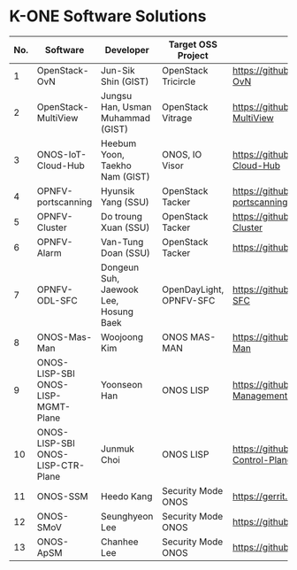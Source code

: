 # K-ONE Software Solutions

No. | Software | Developer | Target OSS Project | Github Repository | 
----|----------|-----------|--------------------|-------------------|
1| OpenStack-OvN | Jun-Sik Shin (GIST) | OpenStack Tricircle | https://github.com/K-OpenNet/OpenStack-OvN |
2| OpenStack-MultiView | Jungsu Han, Usman Muhammad (GIST) | OpenStack Vitrage | https://github.com/K-OpenNet/OpenStack-MultiView |
3| ONOS-IoT-Cloud-Hub | Heebum Yoon, Taekho Nam (GIST) | ONOS, IO Visor | https://github.com/K-OpenNet/ONOS-IoT-Cloud-Hub |
4| OPNFV-portscanning | Hyunsik Yang (SSU) | OpenStack Tacker | https://github.com/K-OpenNet/OPNFV-portscanning |
5| OPNFV-Cluster | Do troung Xuan (SSU) | OpenStack Tacker | https://github.com/K-OpenNet/OPNFV-Cluster |
6| OPNFV-Alarm | Van-Tung Doan (SSU) | OpenStack Tacker | https://github.com/K-OpenNet/OPNFV-Alarm |
7| OPNFV-ODL-SFC | Dongeun Suh, Jaewook Lee, Hosung Baek | OpenDayLight, OPNFV-SFC | https://github.com/K-OpenNet/OPNFV-ODL-SFC |
8| ONOS-Mas-Man | Woojoong Kim | ONOS MAS-MAN | https://github.com/K-OpenNet/ONOS-MAS-Man |
9| ONOS-LISP-SBI ONOS-LISP-MGMT-Plane | Yoonseon Han| ONOS LISP | https://github.com/K-OpenNet/ONOS-LISP-Management-Plane |
10| ONOS-LISP-SBI ONOS-LISP-CTR-Plane | Junmuk Choi | ONOS LISP | https://github.com/K-OpenNet/ONOS-LISP-Control-Plane |
11| ONOS-SSM | Heedo Kang | Security Mode ONOS | https://gerrit.onosproject.org/#/q/Heedo+Kang |
12| ONOS-SMoV | Seunghyeon Lee | Security Mode ONOS | https://github.com/K-OpenNet/ONOS-SMoV |
13| ONOS-ApSM | Chanhee Lee | Security Mode ONOS | https://github.com/K-OpenNet/ONOS-ApSM |
